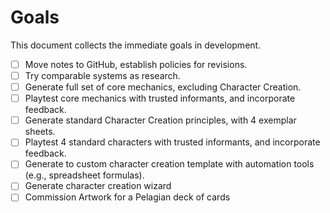 # Goals

This document collects the immediate goals in development.

- [ ] Move notes to GitHub, establish policies for revisions.
- [ ] Try comparable systems as research.
- [ ] Generate full set of core mechanics, excluding Character Creation.
- [ ] Playtest core mechanics with trusted informants, and incorporate feedback.
- [ ] Generate standard Character Creation principles, with 4 exemplar sheets.
- [ ] Playtest 4 standard characters with trusted informants, and incorporate feedback.
- [ ] Generate to custom character creation template with automation tools (e.g., spreadsheet formulas).
- [ ] Generate character creation wizard
- [ ] Commission Artwork for a Pelagian deck of cards
